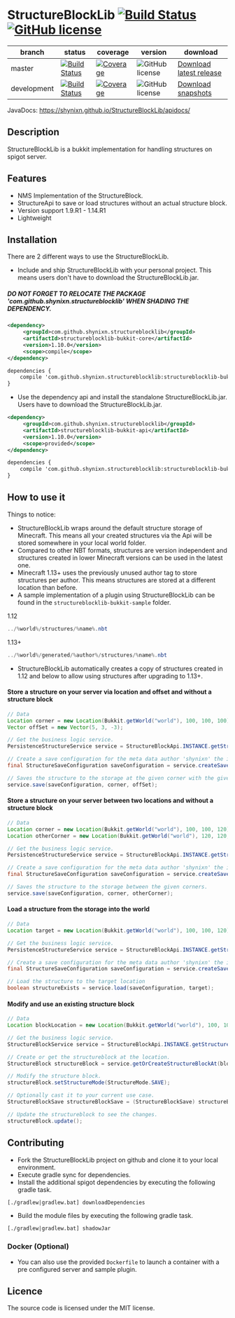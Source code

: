 # StructureBlockLib  [![Build Status](https://maven-badges.herokuapp.com/maven-central/com.github.shynixn.structureblocklib/structureblocklib-bukkit-api/badge.svg?style=flat-square)](https://maven-badges.herokuapp.com/maven-central/com.github.shynixn.structureblocklib/structureblocklib-bukkit-api) [![GitHub license](http://img.shields.io/badge/license-MIT-blue.svg?style=flat-square)](https://raw.githubusercontent.com/Shynixn/StructureBlockLib/master/LICENSE)

| branch        | status        | coverage | version | download |
| ------------- | ------------- | -------- | --------| ---------| 
| master        | [![Build Status](https://img.shields.io/travis/Shynixn/StructureBlockLib/master.svg?style=flat-square)](https://travis-ci.org/Shynixn/StructureBlockLib) | [![Coverage](https://img.shields.io/codecov/c/github/shynixn/structureblocklib/master.svg?style=flat-square)](https://codecov.io/gh/Shynixn/StructureBlockLib/branch/master)|![GitHub license](https://img.shields.io/nexus/r/https/oss.sonatype.org/com.github.shynixn.structureblocklib/structureblocklib-bukkit-plugin.svg?style=flat-square)  |[Download latest release](https://github.com/Shynixn/StructureBlockLib/releases)|
| development  | [![Build Status](https://img.shields.io/travis/Shynixn/StructureBlockLib/development.svg?style=flat-square)](https://travis-ci.org/Shynixn/StructureBlockLib)|[![Coverage](https://img.shields.io/codecov/c/github/shynixn/structureblocklib/development.svg?style=flat-square)](https://codecov.io/gh/Shynixn/StructureBlockLib/branch/development) |![GitHub license](https://img.shields.io/nexus/s/https/oss.sonatype.org/com.github.shynixn.structureblocklib/structureblocklib-bukkit-plugin.svg?style=flat-square) |  [Download snapshots](https://oss.sonatype.org/content/repositories/snapshots/com/github/shynixn/structureblocklib/structureblocklib-bukkit-plugin/) |

JavaDocs: https://shynixn.github.io/StructureBlockLib/apidocs/

## Description

StructureBlockLib is a bukkit implementation for handling structures on spigot server.

## Features

* NMS Implementation of the StructureBlock.
* StructureApi to save or load structures without an actual structure block. 
* Version support 1.9.R1 - 1.14.R1
* Lightweight

## Installation

There are 2 different ways to use the StructureBlockLib.

* Include and ship StructureBlockLib with your personal project.
This means users don't have to download the StructureBlockLib.jar.

##### DO NOT FORGET TO RELOCATE THE PACKAGE 'com.github.shynixn.structureblocklib' WHEN SHADING THE DEPENDENCY.

```xml
<dependency>
     <groupId>com.github.shynixn.structureblocklib</groupId>
     <artifactId>structureblocklib-bukkit-core</artifactId>
     <version>1.10.0</version>
     <scope>compile</scope>
</dependency>
```

```xml
dependencies {
    compile 'com.github.shynixn.structureblocklib:structureblocklib-bukkit-core:1.10.0'
}
```

* Use the dependency api and install the standalone StructureBlockLib.jar.
Users have to download the StructureBlockLib.jar.

```xml
<dependency>
     <groupId>com.github.shynixn.structureblocklib</groupId>
     <artifactId>structureblocklib-bukkit-api</artifactId>
     <version>1.10.0</version>
     <scope>provided</scope>
</dependency>
```

```xml
dependencies {
    compile 'com.github.shynixn.structureblocklib:structureblocklib-bukkit-api:1.10.0'
}
```

## How to use it

Things to notice:

* StructureBlockLib wraps around the default structure storage of Minecraft. This means all your created
structures via the Api will be stored somewhere in your local world folder.
* Compared to other NBT formats, structures are version independent and structures
created in lower Minecraft versions can be used in the latest one.
* Minecraft 1.13+ uses the previously unused author tag to store structures per author. This means structures are stored at a different location than before.
* A sample implementation of a plugin using StructureBlockLib can be found in the `structureblocklib-bukkit-sample` folder.

1.12
```java
../%world%/structures/%name%.nbt
```

1.13+
```java
../%world%/generated/%author%/structures/%name%.nbt
```

* StructureBlockLib automatically creates a copy of structures created in 1.12 and below to allow
using structures after upgrading to 1.13+.

#### Store a structure on your server via location and offset and without a structure block
```java
// Data
Location corner = new Location(Bukkit.getWorld("world"), 100, 100, 100);
Vector offSet = new Vector(5, 3, -3);

// Get the business logic service.
PersistenceStructureService service = StructureBlockApi.INSTANCE.getStructurePersistenceService();

// Create a save configuration for the meta data author 'shynixn' the identifier 'super_fancy_structure' and the world folder where it should be stored 'world'.
final StructureSaveConfiguration saveConfiguration = service.createSaveConfiguration("shynixn", "super_fancy_structure", "world");

// Saves the structure to the storage at the given corner with the given offSet.
service.save(saveConfiguration, corner, offSet);
```

#### Store a structure on your server between two locations and without a structure block
```java
// Data
Location corner = new Location(Bukkit.getWorld("world"), 100, 100, 120);
Location otherCorner = new Location(Bukkit.getWorld("world"), 120, 120, 120);

// Get the business logic service.
PersistenceStructureService service = StructureBlockApi.INSTANCE.getStructurePersistenceService();

// Create a save configuration for the meta data author 'shynixn' the identifier 'super_fancy_structure' and the world folder where it should be stored 'world'.
final StructureSaveConfiguration saveConfiguration = service.createSaveConfiguration("shynixn", "super_fancy_structure", "world");

// Saves the structure to the storage between the given corners.
service.save(saveConfiguration, corner, otherCorner);
```

#### Load a structure from the storage into the world
```java
// Data
Location target = new Location(Bukkit.getWorld("world"), 100, 100, 120);

// Get the business logic service.
PersistenceStructureService service = StructureBlockApi.INSTANCE.getStructurePersistenceService();

// Create a save configuration for the meta data author 'shynixn' the identifier 'super_fancy_structure' and the world folder where it should be stored 'world'.
final StructureSaveConfiguration saveConfiguration = service.createSaveConfiguration("shynixn", "super_fancy_structure", "world");

// Load the structure to the target location
boolean structureExists = service.load(saveConfiguration, target);
```

#### Modify and use an existing structure block
```java
// Data
Location blockLocation = new Location(Bukkit.getWorld("world"), 100, 100, 120);

// Get the business logic service.
StructureBlockService service = StructureBlockApi.INSTANCE.getStructureBlockService();

// Create or get the structureblock at the location.
StructureBlock structureBlock = service.getOrCreateStructureBlockAt(blockLocation);

// Modify the structure block.
structureBlock.setStructureMode(StructureMode.SAVE);

// Optionally cast it to your current use case.
StructureBlockSave structureBlockSave = (StructureBlockSave) structureBlock;

// Update the structureblock to see the changes.
structureBlock.update();
```
 
## Contributing

* Fork the StructureBlockLib project on github and clone it to your local environment.
* Execute gradle sync for dependencies.
* Install the additional spigot dependencies by executing the following gradle task.

```xml
[./gradlew|gradlew.bat] downloadDependencies
```

* Build the module files by executing the following gradle task.

```xml
[./gradlew|gradlew.bat] shadowJar
```

### Docker (Optional)

* You can also use the provided `Dockerfile` to launch a container with a pre configured server and sample plugin.

## Licence

The source code is licensed under the MIT license. 
